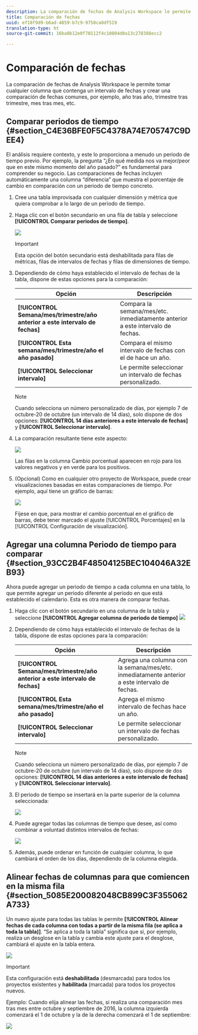 ```yaml
---
description: La comparación de fechas de Analysis Workspace le permite tomar cualquier columna que contenga un intervalo de fechas y crear una comparación de fechas comunes, por ejemplo, año tras año, trimestre tras trimestre, mes tras mes, etc.
title: Comparación de fechas
uuid: ef18f9d9-b6ad-4859-b7c9-9750ca0df519
translation-type: ht
source-git-commit: 16ba0b12e0f70112f4c10804d0a13c278388ecc2

---
```



# Comparación de fechas

La comparación de fechas de Analysis Workspace le permite tomar cualquier columna que contenga un intervalo de fechas y crear una comparación de fechas comunes, por ejemplo, año tras año, trimestre tras trimestre, mes tras mes, etc.

## Comparar periodos de tiempo {#section_C4E36BFE0F5C4378A74E705747C9DEE4}

El análisis requiere contexto, y este lo proporciona a menudo un periodo de tiempo previo. Por ejemplo, la pregunta “¿En qué medida nos va mejor/peor que en este mismo momento del año pasado?” es fundamental para comprender su negocio. Las comparaciones de fechas incluyen automáticamente una columna “diferencia” que muestra el porcentaje de cambio en comparación con un periodo de tiempo concreto.

1. Cree una tabla improvisada con cualquier dimensión y métrica que quiera comprobar a lo largo de un periodo de tiempo.
1. Haga clic con el botón secundario en una fila de tabla y seleccione **[!UICONTROL Comparar periodos de tiempo]**.

   ![](assets/compare-time.png)

   >[!IMPORTANT]
   >
   >Esta opción del botón secundario está deshabilitada para filas de métricas, filas de intervalos de fechas y filas de dimensiones de tiempo.

1. Dependiendo de cómo haya establecido el intervalo de fechas de la tabla, dispone de estas opciones para la comparación:

   | Opción | Descripción |
   |---|---|
   | **[!UICONTROL Semana/mes/trimestre/año anterior a este intervalo de fechas]** | Compara la semana/mes/etc. inmediatamente anterior a este intervalo de fechas. |
   | **[!UICONTROL Esta semana/mes/trimestre/año el año pasado]** | Compara el mismo intervalo de fechas con el de hace un año. |
   | **[!UICONTROL Seleccionar intervalo]** | Le permite seleccionar un intervalo de fechas personalizado. |

   >[!NOTE]
   >
   >Cuando selecciona un número personalizado de días, por ejemplo 7 de octubre-20 de octubre (un intervalo de 14 días), solo dispone de dos opciones: **[!UICONTROL 14 días anteriores a este intervalo de fechas]** y **[!UICONTROL Seleccionar intervalo]**.

1. La comparación resultante tiene este aspecto:

   ![](assets/compare-time-result.png)

   Las filas en la columna Cambio porcentual aparecen en rojo para los valores negativos y en verde para los positivos.

1. (Opcional) Como en cualquier otro proyecto de Workspace, puede crear visualizaciones basadas en estas comparaciones de tiempo. Por ejemplo, aquí tiene un gráfico de barras:

   ![](assets/compare-time-barchart.png)

   Fíjese en que, para mostrar el cambio porcentual en el gráfico de barras, debe tener marcado el ajuste [!UICONTROL Porcentajes] en la [!UICONTROL Configuración de visualización].

## Agregar una columna Periodo de tiempo para comparar {#section_93CC2B4F48504125BEC104046A32EB93}

Ahora puede agregar un periodo de tiempo a cada columna en una tabla, lo que permite agregar un periodo diferente al periodo en que está establecido el calendario. Esta es otra manera de comparar fechas.

1. Haga clic con el botón secundario en una columna de la tabla y seleccione **[!UICONTROL Agregar columna de periodo de tiempo]** ![](assets/add-time-period-column.png)

1. Dependiendo de cómo haya establecido el intervalo de fechas de la tabla, dispone de estas opciones para la comparación:

   | Opción | Descripción |
   |---|---|
   | **[!UICONTROL Semana/mes/trimestre/año anterior a este intervalo de fechas]** | Agrega una columna con la semana/mes/etc. inmediatamente anterior a este intervalo de fechas. |
   | **[!UICONTROL Esta semana/mes/trimestre/año el año pasado]** | Agrega el mismo intervalo de fechas hace un año. |
   | **[!UICONTROL Seleccionar intervalo]** | Le permite seleccionar un intervalo de fechas personalizado. |

   >[!NOTE]
   >
   >Cuando selecciona un número personalizado de días, por ejemplo 7 de octubre-20 de octubre (un intervalo de 14 días), solo dispone de dos opciones: **[!UICONTROL 14 días anteriores a este intervalo de fechas]** y **[!UICONTROL Seleccionar intervalo]**.

1. El periodo de tiempo se insertará en la parte superior de la columna seleccionada:

   ![](assets/add-time-period-column2.png)

1. Puede agregar todas las columnas de tiempo que desee, así como combinar a voluntad distintos intervalos de fechas:

   ![](assets/add-time-period-column4.png)

1. Además, puede ordenar en función de cualquier columna, lo que cambiará el orden de los días, dependiendo de la columna elegida.

## Alinear fechas de columnas para que comiencen en la misma fila {#section_5085E200082048CB899C3F355062A733}

Un nuevo ajuste para todas las tablas le permite **[!UICONTROL Alinear fechas de cada columna con todas a partir de la misma fila (se aplica a toda la tabla)]**. “Se aplica a toda la tabla” significa que si, por ejemplo, realiza un desglose en la tabla y cambia este ajuste para el desglose, cambiará el ajuste en la tabla entera.

![](assets/date-comparison-setting.png)

>[!IMPORTANT]
>
>Esta configuración está **deshabilitada** (desmarcada) para todos los proyectos existentes y **habilitada** (marcada) para todos los proyectos nuevos.

Ejemplo: Cuando elija alinear las fechas, si realiza una comparación mes tras mes entre octubre y septiembre de 2016, la columna izquierda comenzará el 1 de octubre y la de la derecha comenzará el 1 de septiembre:

![](assets/add-time-period-column3.png)

<!-- 

<p>See Jonny Moon's email from November 3. </p>

 -->

